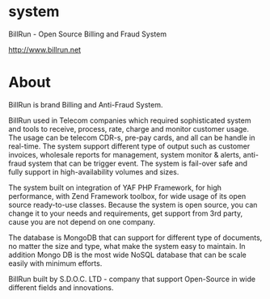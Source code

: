 system
======

BillRun - Open Source Billing and Fraud System

http://www.billrun.net

About
======
BillRun is brand Billing and Anti-Fraud System.

BillRun used in Telecom companies which required sophisticated system and tools to receive, process, rate, charge and monitor customer usage. The usage can be telecom CDR-s, pre-pay cards, and all can be handle in real-time. The system support different type of output such as customer invoices, wholesale reports for management, system monitor & alerts, anti-fraud system that can be trigger event. The system is fail-over safe and fully support in high-availability volumes and sizes. 

The system built on integration of YAF PHP Framework, for high performance, with Zend Framework toolbox, for wide usage of its open source ready-to-use classes. Because the system is open source, you can change it to your needs and requirements, get support from 3rd party, cause you are not depend on one company.

The database is MongoDB that can support for different type of documents, no matter the size and type, what make the system easy to maintain. In addition Mongo DB is the most wide NoSQL database that can be scale easily with minimum efforts.

BillRun built by S.D.O.C. LTD - company that support Open-Source in wide different fields and innovations.


